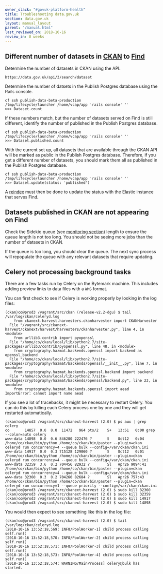 ```yaml
---
owner_slack: "#govuk-platform-health"
title: Troubleshooting data.gov.uk
section: data.gov.uk
layout: manual_layout
parent: "/manual.html"
last_reviewed_on: 2018-10-16
review_in: 8 weeks
---
```

[find]: apps/datagovuk_find
[publish]: apps/datagovuk_publish
[ckan]: apps/ckanext-datagovuk

## Different number of datasets in [CKAN] to [Find]

Determine the number of datasets in CKAN using the API.

```
https://data.gov.uk/api/3/search/dataset
```

Determine the number of datsets in the Publish Postgres database using the Rails console.

```
cf ssh publish-data-beta-production
/tmp/lifecycle/launcher /home/vcap/app 'rails console' ''
>>> Dataset.count
```

If these numbers match, but the number of datasets served on Find is still different, identify the number of published in the Publish Postgres database.

```
cf ssh publish-data-beta-production
/tmp/lifecycle/launcher /home/vcap/app 'rails console' ''
>>> Dataset.published.count
```

With the current set up, all datasets that are available through the CKAN API will be marked as public in the Publish Postgres database.  Therefore, if you get a different number of datasets, you should mark them all as published in the Publish Postgres database.

```
cf ssh publish-data-beta-production
/tmp/lifecycle/launcher /home/vcap/app 'rails console' ''
>>> Dataset.update(status: 'published')
```

A [reindex](/manual/data-gov-uk-operations.html#reindexing-find) must then be done to update the status with the Elastic instance that serves Find.

## Datasets published in CKAN are not appearing on Find

Check the Sidekiq queue (see [monitoring section](/manual/data-gov-uk-monitoring.html#sidekiq-publish)) length to ensure the queue length is not too long.  You should not be seeing more jobs than the number of datasets in CKAN.

If the queue is too long, you should clear the queue.  The next sync process will repopulate the queue with any relevant datasets that require updating.

## Celery not processing background tasks

There are a few tasks run by Celery on the Bytemark machine. This includes
adding preview links to data files with a `WMS` format.

You can first check to see if Celery is working properly by looking in the log
files:

```
(ckan)co@prod3 /vagrant/src/ckan (release-v2.2-dgu) $ tail /var/log/ckan/celeryd.log
    from ckanext.harvest.harvesters.ckanharvester import CKANHarvester
  File "/vagrant/src/ckanext-harvest/ckanext/harvest/harvesters/ckanharvester.py", line 4, in <module>
    from urllib3.contrib import pyopenssl
  File "/home/co/ckan/local/lib/python2.7/site-packages/urllib3/contrib/pyopenssl.py", line 48, in <module>
    from cryptography.hazmat.backends.openssl import backend as openssl_backend
  File "/home/co/ckan/local/lib/python2.7/site-packages/cryptography/hazmat/backends/openssl/__init__.py", line 7, in <module>
    from cryptography.hazmat.backends.openssl.backend import backend
  File "/home/co/ckan/local/lib/python2.7/site-packages/cryptography/hazmat/backends/openssl/backend.py", line 23, in <module>
    from cryptography.hazmat.backends.openssl import aead
ImportError: cannot import name aead
```

If you see a lot of tracebacks, it might be necessary to restart Celery. You
can do this by killing each Celery process one by one and they will get
restarted automatically.

```
(ckan)co@prod3 /vagrant/src/ckanext-harvest (2.0) $ ps aux | grep celery
co       14857  0.0  0.0  11472   964 pts/2    S+   13:51   0:00 grep --color=auto celery
www-data 14898  0.0  0.6 846200 222476 ?       S    Oct12   0:04 /home/co/ckan/bin/python /home/co/ckan/bin/paster --plugin=ckan celeryd run concurrency=4 --queue bulk --config=/var/ckan/ckan.ini
www-data 14917  0.0  0.3 715128 129060 ?       S    Oct12   0:01 /home/co/ckan/bin/python /home/co/ckan/bin/paster --plugin=ckan celeryd run concurrency=4 --queue bulk --config=/var/ckan/ckan.ini
www-data 32359  3.6  0.2 704456 82932 ?        Sl   Apr26 9094:41 /home/co/ckan/bin/python /home/co/ckan/bin/paster --plugin=ckan celeryd run concurrency=4 --queue bulk --config=/var/ckan/ckan.ini
www-data 32360  0.3  0.2 704260 82684 ?        Sl   Apr26 757:43 /home/co/ckan/bin/python /home/co/ckan/bin/paster --plugin=ckan celeryd run concurrency=1 --queue priority --config=/var/ckan/ckan.ini
(ckan)co@prod3 /vagrant/src/ckanext-harvest (2.0) $ sudo kill 32360
(ckan)co@prod3 /vagrant/src/ckanext-harvest (2.0) $ sudo kill 32359
(ckan)co@prod3 /vagrant/src/ckanext-harvest (2.0) $ sudo kill 14917
(ckan)co@prod3 /vagrant/src/ckanext-harvest (2.0) $ sudo kill 14898
```

You would then expect to see something like this in the log file:

```
(ckan)co@prod3 /vagrant/src/ckanext-harvest (2.0) $ tail /var/log/ckan/celeryd.log
[2018-10-16 13:52:18,569: INFO/PoolWorker-1] child process calling self.run()
[2018-10-16 13:52:18,570: INFO/PoolWorker-2] child process calling self.run()
[2018-10-16 13:52:18,571: INFO/PoolWorker-3] child process calling self.run()
[2018-10-16 13:52:18,573: INFO/PoolWorker-4] child process calling self.run()
[2018-10-16 13:52:18,574: WARNING/MainProcess] celery@bulk has started.
```
